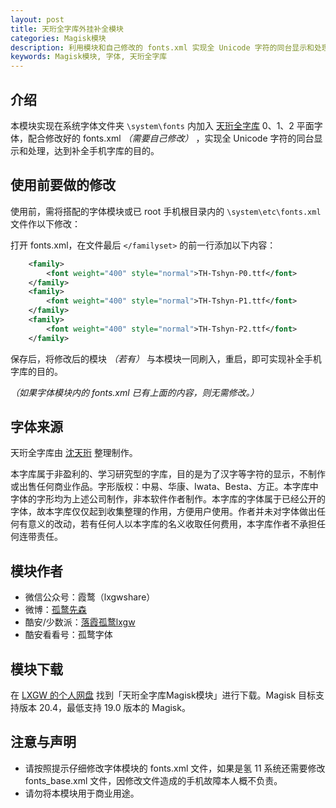 ```yaml
---
layout: post
title: 天珩全字库外挂补全模块
categories: Magisk模块
description: 利用模块和自己修改的 fonts.xml 实现全 Unicode 字符的同台显示和处理，达到补全手机字库的目的。
keywords: Magisk模块, 字体, 天珩全字库
---
```


## 介绍

本模块实现在系统字体文件夹 `\system\fonts` 内加入 [天珩全字库](http://cheonhyeong.com/Simplified/download.html) 0、1、2 平面字体，配合修改好的 fonts.xml *（需要自己修改）* ，实现全 Unicode 字符的同台显示和处理，达到补全手机字库的目的。

## 使用前要做的修改

使用前，需将搭配的字体模块或已 root 手机根目录内的 `\system\etc\fonts.xml` 文件作以下修改：

打开 fonts.xml，在文件最后 `</familyset>` 的前一行添加以下内容：

```xml
    <family>
        <font weight="400" style="normal">TH-Tshyn-P0.ttf</font>
    </family>
    <family>
        <font weight="400" style="normal">TH-Tshyn-P1.ttf</font>
    </family>
    <family>
        <font weight="400" style="normal">TH-Tshyn-P2.ttf</font>
    </family>
```

保存后，将修改后的模块 *（若有）* 与本模块一同刷入，重启，即可实现补全手机字库的目的。

*（如果字体模块内的 fonts.xml 已有上面的内容，则无需修改。）*

## 字体来源

天珩全字库由 [沈天珩](http://cheonhyeong.com/Simplified.html) 整理制作。

本字库属于非盈利的、学习研究型的字库，目的是为了汉字等字符的显示，不制作或出售任何商业作品。字形版权：中易、华康、Iwata、Besta、方正。本字库中字体的字形均为上述公司制作，非本软件作者制作。本字库的字体属于已经公开的字体，故本字库仅仅起到收集整理的作用，方便用户使用。作者并未对字体做出任何有意义的改动，若有任何人以本字库的名义收取任何费用，本字库作者不承担任何连带责任。

## 模块作者

- 微信公众号：霞鹜（lxgwshare）
- 微博：[孤鹜先森](https://weibo.com/lxgw/)
- 酷安/少数派：[落霞孤鹜lxgw](https://coolapk.com/u/633884)
- 酷安看看号：孤鹜字体

## 模块下载

在 [LXGW 的个人网盘](http://lxgw.ys168.com/) 找到「天珩全字库Magisk模块」进行下载。Magisk 目标支持版本 20.4，最低支持 19.0 版本的 Magisk。

## 注意与声明

- 请按照提示仔细修改字体模块的 fonts.xml 文件，如果是氢 11 系统还需要修改 fonts_base.xml 文件，因修改文件造成的手机故障本人概不负责。
- 请勿将本模块用于商业用途。